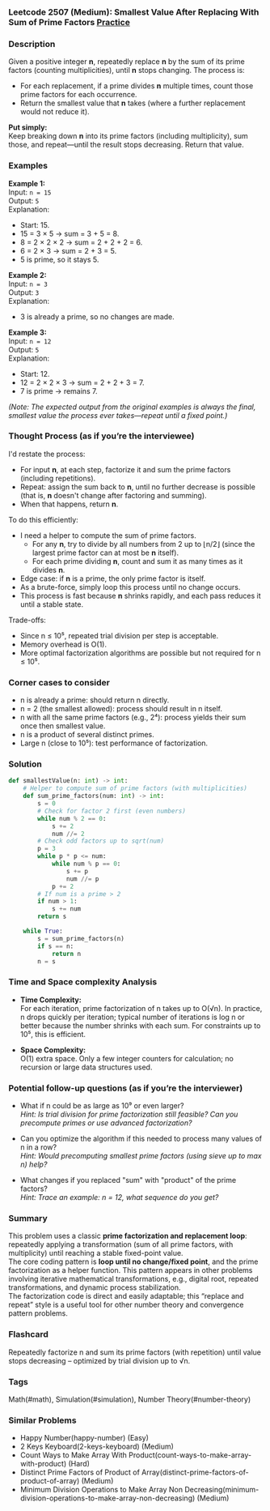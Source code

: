 ### Leetcode 2507 (Medium): Smallest Value After Replacing With Sum of Prime Factors [Practice](https://leetcode.com/problems/smallest-value-after-replacing-with-sum-of-prime-factors)

### Description  
Given a positive integer **n**, repeatedly replace **n** by the sum of its prime factors (counting multiplicities), until **n** stops changing. The process is:
- For each replacement, if a prime divides **n** multiple times, count those prime factors for each occurrence.
- Return the smallest value that **n** takes (where a further replacement would not reduce it).

**Put simply:**  
Keep breaking down **n** into its prime factors (including multiplicity), sum those, and repeat—until the result stops decreasing. Return that value.

### Examples  

**Example 1:**  
Input: `n = 15`  
Output: `5`  
Explanation:  
- Start: 15.  
- 15 = 3 × 5 → sum = 3 + 5 = 8.  
- 8 = 2 × 2 × 2 → sum = 2 + 2 + 2 = 6.  
- 6 = 2 × 3 → sum = 2 + 3 = 5.  
- 5 is prime, so it stays 5.

**Example 2:**  
Input: `n = 3`  
Output: `3`  
Explanation:  
- 3 is already a prime, so no changes are made.

**Example 3:**  
Input: `n = 12`  
Output: `5`  
Explanation:  
- Start: 12.  
- 12 = 2 × 2 × 3 → sum = 2 + 2 + 3 = 7.  
- 7 is prime → remains 7.

_(Note: The expected output from the original examples is always the final, smallest value the process ever takes—repeat until a fixed point.)_

### Thought Process (as if you’re the interviewee)  
I'd restate the process:  
- For input **n**, at each step, factorize it and sum the prime factors (including repetitions).
- Repeat: assign the sum back to **n**, until no further decrease is possible (that is, **n** doesn't change after factoring and summing).
- When that happens, return **n**.

To do this efficiently:
- I need a helper to compute the sum of prime factors.
  - For any **n**, try to divide by all numbers from 2 up to ⌊n/2⌋ (since the largest prime factor can at most be **n** itself).
  - For each prime dividing **n**, count and sum it as many times as it divides **n**.
- Edge case: if **n** is a prime, the only prime factor is itself.
- As a brute-force, simply loop this process until no change occurs.
- This process is fast because **n** shrinks rapidly, and each pass reduces it until a stable state.

Trade-offs:
- Since n ≤ 10⁵, repeated trial division per step is acceptable.
- Memory overhead is O(1).  
- More optimal factorization algorithms are possible but not required for n ≤ 10⁵.

### Corner cases to consider  
- n is already a prime: should return n directly.
- n = 2 (the smallest allowed): process should result in n itself.
- n with all the same prime factors (e.g., 2⁴): process yields their sum once then smallest value.
- n is a product of several distinct primes.
- Large n (close to 10⁵): test performance of factorization.

### Solution

```python
def smallestValue(n: int) -> int:
    # Helper to compute sum of prime factors (with multiplicities)
    def sum_prime_factors(num: int) -> int:
        s = 0
        # Check for factor 2 first (even numbers)
        while num % 2 == 0:
            s += 2
            num //= 2
        # Check odd factors up to sqrt(num)
        p = 3
        while p * p <= num:
            while num % p == 0:
                s += p
                num //= p
            p += 2
        # If num is a prime > 2
        if num > 1:
            s += num
        return s

    while True:
        s = sum_prime_factors(n)
        if s == n:
            return n
        n = s
```

### Time and Space complexity Analysis  

- **Time Complexity:**  
  For each iteration, prime factorization of n takes up to O(√n). In practice, n drops quickly per iteration; typical number of iterations is log n or better because the number shrinks with each sum. For constraints up to 10⁵, this is efficient.

- **Space Complexity:**  
  O(1) extra space. Only a few integer counters for calculation; no recursion or large data structures used.

### Potential follow-up questions (as if you’re the interviewer)  

- What if n could be as large as 10⁹ or even larger?  
  *Hint: Is trial division for prime factorization still feasible? Can you precompute primes or use advanced factorization?*

- Can you optimize the algorithm if this needed to process many values of n in a row?  
  *Hint: Would precomputing smallest prime factors (using sieve up to max n) help?*

- What changes if you replaced "sum" with "product" of the prime factors?  
  *Hint: Trace an example: n = 12, what sequence do you get?*

### Summary
This problem uses a classic **prime factorization and replacement loop**: repeatedly applying a transformation (sum of all prime factors, with multiplicity) until reaching a stable fixed-point value.  
The core coding pattern is **loop until no change/fixed point**, and the prime factorization as a helper function. This pattern appears in other problems involving iterative mathematical transformations, e.g., digital root, repeated transformations, and dynamic process stabilization.  
The factorization code is direct and easily adaptable; this “replace and repeat” style is a useful tool for other number theory and convergence pattern problems.


### Flashcard
Repeatedly factorize n and sum its prime factors (with repetition) until value stops decreasing – optimized by trial division up to √n.

### Tags
Math(#math), Simulation(#simulation), Number Theory(#number-theory)

### Similar Problems
- Happy Number(happy-number) (Easy)
- 2 Keys Keyboard(2-keys-keyboard) (Medium)
- Count Ways to Make Array With Product(count-ways-to-make-array-with-product) (Hard)
- Distinct Prime Factors of Product of Array(distinct-prime-factors-of-product-of-array) (Medium)
- Minimum Division Operations to Make Array Non Decreasing(minimum-division-operations-to-make-array-non-decreasing) (Medium)